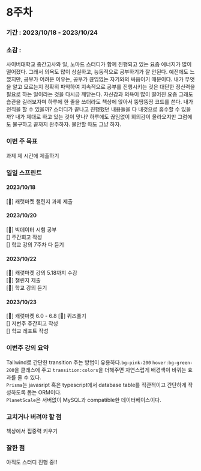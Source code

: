 # 8주차

### 기간 : 2023/10/18 - 2023/10/24  
### 소감 :   
사이버대학교 중간고사와 일, 노마드 스터디가 함께 진행되고 있는 요즘 에너지가 많이 떨어졌다. 그래서 의욕도 많이 상실하고, 능동적으로 공부하기가 잘 안된다. 
예전에도 느꼈지만, 공부가 어려운 이유는, 공부가 끊임없는 자기와의 싸움이기 때문이다. 내가 무엇을 알고 모르는지 정확히 파악하여 지속적으로 공부를 진행시키는 것은 대단한 정신력을 필요로 하는 일이라는 것을 다시금 깨닫는다. 
자신감과 의욕이 많이 떨어진 요즘 그래도 습관을 길러보자며 하루에 한 줄을 쓰더라도 책상에 앉아서 뚱땅뚱땅 코드를 쓴다. 
내가 전직을 할 수 있을까? 스터디가 끝나고 진행했던 내용들을 다 내것으로 흡수할 수 있을까? 내가 제대로 하고 있는 것이 맞나? 
하루에도 끊임없이 회의감이 올라오지만 그럼에도 불구하고 끝까지 완주하자. 
불안할 때도 그냥 하자. 
  
### 이번 주 목표  
과제 제 시간에 제출하기 

### 일일 스프린트  
#### 2023/10/18  
[🍅] 캐럿마켓 챌린지 과제 제출  

#### 2023/10/20  
[🍅] 빅데이터 시험 공부  
[] 주간회고 작성  
[] 학교 강의 7주차 다 듣기   

#### 2023/10/22   
[🍅] 캐럿마켓 강의 5.18까지 수강  
[🍅] 챌린지 제출   
[🍅] 학교 강의 듣기   

#### 2023/10/23  
[🍅] 캐럿마켓 6.0 - 6.8 
[🍅] 퀴즈풀기   
[] 저번주 주간회고 작성  
[] 학교 레포트 작성  

### 이번주 강의 요약
Tailwind로 간단한 transition 주는 방법이 유용하다.`bg-pink-200` `hover:bg-green-200`을 클래스에 주고 `transition:colors`을 더해주면 자연스럽게 배경색이 바뀌는 효과를 줄 수 있다.   
`Prisma`는 javasript 혹은 typescript에서 database table를 직관적이고 간단하게 작성하도록 돕는 ORM이다.   
`PlanetScale`은 서버없이 MySQL과 compatible한 데이터베이스이다. 

### 고치거나 버려야 할 점  
책상에서 집중력 키우기  

### 잘한 점  
아직도 스터디 진행 중!!

